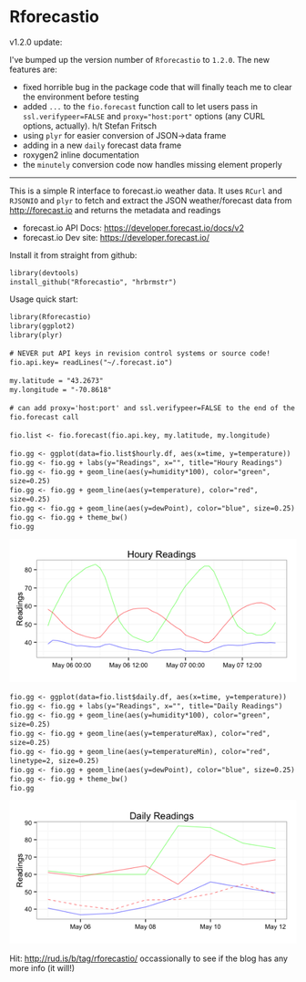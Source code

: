 Rforecastio
===========

v1.2.0 update:

I've bumped up the version number of `Rforecastio` to `1.2.0`. The new features are:

- fixed horrible bug in the package code that will finally teach me to clear the environment before testing
- added `...` to the `fio.forecast` function call to let users pass in `ssl.verifypeer=FALSE` and `proxy="host:port"` options (any CURL options, actually). h/t Stefan Fritsch
- using `plyr` for easier conversion of JSON->data frame
- adding in a new `daily` forecast data frame
- roxygen2 inline documentation
- the `minutely` conversion code now handles missing element properly

*********

This is a simple R interface to forecast.io weather data. It uses `RCurl` and `RJSONIO` and `plyr` to fetch and extract the JSON weather/forecast data from http://forecast.io and returns the metadata and readings

- forecast.io API Docs: https://developer.forecast.io/docs/v2
- forecast.io Dev site: https://developer.forecast.io/

Install it from straight from github:

    library(devtools)
    install_github("Rforecastio", "hrbrmstr")


Usage quick start: 

    library(Rforecastio)
    library(ggplot2)
    library(plyr)

    # NEVER put API keys in revision control systems or source code!
    fio.api.key= readLines("~/.forecast.io")

    my.latitude = "43.2673"
    my.longitude = "-70.8618"

    # can add proxy='host:port' and ssl.verifypeer=FALSE to the end of the fio.forecast call

    fio.list <- fio.forecast(fio.api.key, my.latitude, my.longitude)

    fio.gg <- ggplot(data=fio.list$hourly.df, aes(x=time, y=temperature))
    fio.gg <- fio.gg + labs(y="Readings", x="", title="Houry Readings")
    fio.gg <- fio.gg + geom_line(aes(y=humidity*100), color="green", size=0.25)
    fio.gg <- fio.gg + geom_line(aes(y=temperature), color="red", size=0.25)
    fio.gg <- fio.gg + geom_line(aes(y=dewPoint), color="blue", size=0.25)
    fio.gg <- fio.gg + theme_bw()
    fio.gg

![hourly](/examples/rfupdate_files/figure-markdown_strict/hourly.png)

    fio.gg <- ggplot(data=fio.list$daily.df, aes(x=time, y=temperature))
    fio.gg <- fio.gg + labs(y="Readings", x="", title="Daily Readings")
    fio.gg <- fio.gg + geom_line(aes(y=humidity*100), color="green", size=0.25)
    fio.gg <- fio.gg + geom_line(aes(y=temperatureMax), color="red", size=0.25)
    fio.gg <- fio.gg + geom_line(aes(y=temperatureMin), color="red", linetype=2, size=0.25)
    fio.gg <- fio.gg + geom_line(aes(y=dewPoint), color="blue", size=0.25)
    fio.gg <- fio.gg + theme_bw()
    fio.gg

![daily](/examples/rfupdate_files/figure-markdown_strict/daily.png)

Hit: http://rud.is/b/tag/rforecastio/ occassionally to see if the blog has any more info (it will!)

